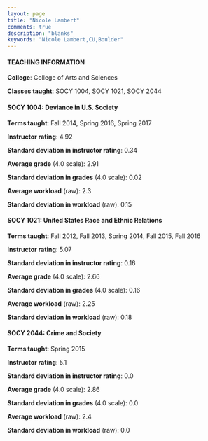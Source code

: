 ```yaml
---
layout: page
title: "Nicole Lambert" 
comments: true
description: "blanks"
keywords: "Nicole Lambert,CU,Boulder"
---
```

<head>
<script src="https://ajax.googleapis.com/ajax/libs/jquery/2.1.3/jquery.min.js"></script>
<script src="https://dl.dropboxusercontent.com/s/pc42nxpaw1ea4o9/highcharts.js?dl=0"></script>
<!-- <script src="../assets/js/highcharts.js"></script> -->
<style type="text/css">@font-face {
	font-family: "Bebas Neue";
	src: url(https://www.filehosting.org/file/details/544349/BebasNeue Regular.otf) format("opentype");
	}
	h1.Bebas { 
		font-family: "Bebas Neue", Verdana, Tahoma;
	}
</style>
</head>
	   
#### TEACHING INFORMATION

**College**: College of Arts and Sciences

**Classes taught**: SOCY 1004, SOCY 1021, SOCY 2044

#### SOCY 1004: Deviance in U.S. Society

**Terms taught**: Fall 2014, Spring 2016, Spring 2017

**Instructor rating**: 4.92

**Standard deviation in instructor rating**: 0.34

**Average grade** (4.0 scale): 2.91

**Standard deviation in grades** (4.0 scale): 0.02

**Average workload** (raw): 2.3

**Standard deviation in workload** (raw): 0.15

#### SOCY 1021: United States Race and Ethnic Relations

**Terms taught**: Fall 2012, Fall 2013, Spring 2014, Fall 2015, Fall 2016

**Instructor rating**: 5.07

**Standard deviation in instructor rating**: 0.16

**Average grade** (4.0 scale): 2.66

**Standard deviation in grades** (4.0 scale): 0.16

**Average workload** (raw): 2.25

**Standard deviation in workload** (raw): 0.18

#### SOCY 2044: Crime and Society

**Terms taught**: Spring 2015

**Instructor rating**: 5.1

**Standard deviation in instructor rating**: 0.0

**Average grade** (4.0 scale): 2.86

**Standard deviation in grades** (4.0 scale): 0.0

**Average workload** (raw): 2.4

**Standard deviation in workload** (raw): 0.0

